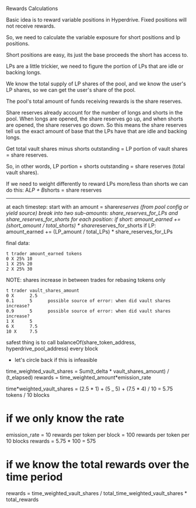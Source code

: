 Rewards Calculations

Basic idea is to reward variable positions in Hyperdrive. Fixed positions will not receive rewards.

So, we need to calculate the variable exposure for short positions and lp positions.

Short positions are easy, its just the base proceeds the short has access to.

LPs are a little trickier, we need to figure the portion of LPs that are idle or backing longs.

We know the total supply of LP shares of the pool, and we know the user's LP shares,
so we can get the user's share of the pool.

The pool's total amount of funds receiving rewards is the share reserves.

Share reserves already account for the number of longs and shorts in the pool. When longs are opened,
the share reserves go up, and when shorts are opened, the share reserves go down. So this means
the share reserves tell us the exact amount of base that the LPs have that are idle and backing longs.

Get total vault shares minus shorts outstanding = LP portion of vault shares = share reserves.

So, in other words, LP portion + shorts outstanding = share reserves (total vault shares).

If we need to weight differently to reward LPs more/less than shorts we can do this:
A*LP + B*shorts = share reserves

---

at each timestep:
start with an amount = share*reserves (from pool config or yield source)
break into two sub-amounts: share_reserves_for_LPs and share_reserves_for_shorts
for each position:
if short:
amount_earned += (short_amount / total_shorts) * share*reserves_for_shorts
if LP:
amount_earned += (LP_amount / total_LPs) * share_reserves_for_LPs

final data:

```
t trader amount_earned tokens
0 X 25% 10
1 X 25% 20
2 X 25% 30
```

NOTE: shares increase in between trades for rebasing tokens only

```
t trader vault_shares_amount
0 X      2.5
0.1      5      possible source of error: when did vault shares increase?
0.9      5      possible source of error: when did vault shares increase?
1 X      5
6 X      7.5
10 X     7.5
```

safest thing is to call balanceOf(share_token_address, hyperdrive_pool_address) every block

- let's circle back if this is infeasible

time_weighted_vault_shares = Sum(t_delta \* vault_shares_amount) / (t_elapsed)
rewards = time_weighted_amount\*emission_rate

time*weighted_vault_shares = (2.5 * 1) + (5 \_ 5) + (7.5 \* 4) / 10 = 5.75 tokens / 10 blocks

# if we only know the rate

emission_rate = 10 rewards per token per block = 100 rewards per token per 10 blocks
rewards = 5.75 \* 100 = 575

# if we know the total rewards over the time period

rewards = time_weighted_vault_shares / total_time_weighted_vault_shares \* total_rewards
